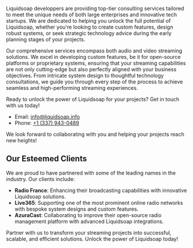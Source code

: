 Liquidsoap developpers are providing top-tier consulting services tailored to meet the unique needs of both large enterprises and innovative tech startups. We are dedicated to helping you unlock the full potential of Liquidsoap, whether you're looking to create custom features, design robust systems, or seek strategic technology advice during the early planning stages of your projects.

Our comprehensive services encompass both audio and video streaming solutions. We excel in developing custom features, be it for open-source platforms or proprietary systems, ensuring that your streaming capabilities are not only cutting-edge but also perfectly aligned with your business objectives. From intricate system design to thoughtful technology consultations, we guide you through every step of the process to achieve seamless and high-performing streaming experiences.

Ready to unlock the power of Liquidsoap for your projects? Get in touch with us today!

* Email: [info@liquidsoap.info](mailto:info@liquidsoap.info)
* Phone: [+1 (337) 943-0489](tel:+13379430489)

We look forward to collaborating with you and helping your projects reach new heights!

## Our Esteemed Clients

We are proud to have partnered with some of the leading names in the industry. Our clients include:

* **Radio France**: Enhancing their broadcasting capabilities with innovative Liquidsoap solutions.
* **Live365**: Supporting one of the most prominent online radio networks with bespoke system designs and custom features.
* **AzuraCast**: Collaborating to improve their open-source radio management platform with advanced Liquidsoap integrations.

Partner with us to transform your streaming projects into successful, scalable, and efficient solutions. Unlock the power of Liquidsoap today!

<script async src="https://www.googletagmanager.com/gtag/js?id=G-EFGMLFSKJV">
</script>
<script>
  window.dataLayer = window.dataLayer || [];
  function gtag(){dataLayer.push(arguments);}
  gtag('js', new Date());

  gtag('config', 'G-EFGMLFSKJV');
</script>
